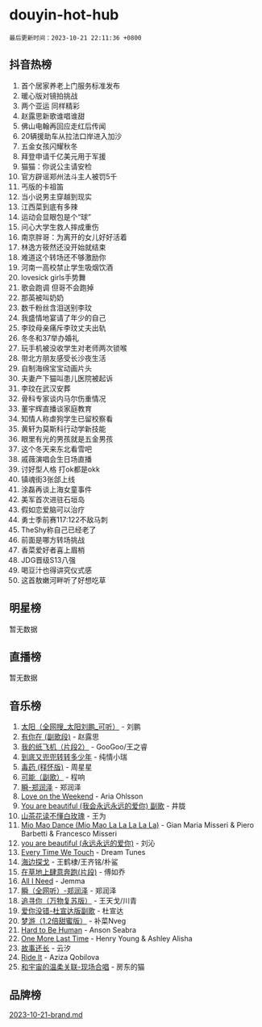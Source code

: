 # douyin-hot-hub

`最后更新时间：2023-10-21 22:11:36 +0800`

## 抖音热榜

1. 首个居家养老上门服务标准发布
1. 暖心版对镜拍挑战
1. 两个亚运 同样精彩
1. 赵露思新歌谁唱谁甜
1. 佛山电翰再回应走红后传闻
1. 20辆援助车从拉法口岸进入加沙
1. 五金女孩闪耀秋冬
1. 拜登申请千亿美元用于军援
1. 猫猫：你说公主请安检
1. 官方辟谣郑州法斗主人被罚5千
1. 丐版的卡祖笛
1. 当小说男主穿越到现实
1. 江西菜到底有多辣
1. 运动会显眼包是个“球”
1. 问心大学生救人摔成重伤
1. 南京胖哥：为离开的女儿好好活着
1. 林逸方筱然还没开始就结束
1. 难道这个转场还不够激励你
1. 河南一高校禁止学生吸烟饮酒
1. lovesick girls手势舞
1. 歌会跑调 但哥不会跑掉
1. 那英被叫奶奶
1. 数千粉丝含泪送别李玟
1. 我盛情地宴请了年少的自己
1. 李玟母亲痛斥李玟丈夫出轨
1. 冬冬和37举办婚礼
1. 玩手机被没收学生对老师两次锁喉
1. 带北方朋友感受长沙夜生活
1. 自制海绵宝宝动画片头
1. 夫妻产下猫叫患儿医院被起诉
1. 李玟在武汉安葬
1. 骨科专家谈内马尔伤重情况
1. 董宇辉直播谈家庭教育
1. 知情人称虐狗学生已留校察看
1. 黄轩为莫斯科行动学新技能
1. 眼里有光的男孩就是五金男孩
1. 这个冬天来东北看雪吧
1. 戚薇演唱会生日场直播
1. 讨好型人格 打ok都是okk
1. 镇魂街3张郃上线
1. 涂磊再谈上海女童事件
1. 美军首次进驻石垣岛
1. 假如恋爱脑可以治疗
1. 勇士季前赛117:122不敌马刺
1. TheShy称自己已经老了
1. 前面是哪方转场挑战
1. 香菜爱好者喜上眉梢
1. JDG晋级S13八强
1. 喝豆汁也得讲究仪式感
1. 这首敖嫩河畔听了好想吃草

## 明星榜

暂无数据

## 直播榜

暂无数据

## 音乐榜

1. [太阳（全网搜_太阳刘鹏_可听）](https://sf3-cdn-tos.douyinstatic.com/obj/tos-cn-ve-2774/ogWbyIQnlBFImVbeDocRdCIYtBHlbJXgfZMvgz) - 刘鹏
1. [有你在 (副歌段)](https://sf6-cdn-tos.douyinstatic.com/obj/tos-cn-ve-2774/o8zImmNsI8B0yfAW5FKAB1oBhkMAlIrwsZEi1V) - 赵露思
1. [我的纸飞机（片段2）](https://sf3-cdn-tos.douyinstatic.com/obj/tos-cn-ve-2774/oM2ZrKcg2CD5AeRB2gkeXOFB1IxAGJdZPazYHf) - GooGoo/王之睿
1. [到底又兜兜转转多少年](https://sf3-cdn-tos.douyinstatic.com/obj/tos-cn-ve-2774/os1AQ0obZlDYZQByBsnEHx8h9OoIgCJgXeOfwt) - 纯情小瑞
1. [毒药 (释怀版)](https://sf6-cdn-tos.douyinstatic.com/obj/tos-cn-ve-2774/oYILMEAzspdZBIzy4frJNB8ZHPHWAhiwowd4Ad) - 周星星
1. [可能（副歌）](https://sf6-cdn-tos.douyinstatic.com/obj/tos-cn-ve-2774/cde1731888894259b333569393c2fb51) - 程响
1. [瞬-郑润泽](https://sf3-cdn-tos.douyinstatic.com/obj/tos-cn-ve-2774/oYXHIohzvbNAzBhHgyksWpRM4bfkDsBdBDAynw) - 郑润泽
1. [Love on the Weekend](https://sf6-cdn-tos.douyinstatic.com/obj/tos-cn-ve-2774/o4tVQen5ZtBZEMlD1CDIepBC2OigkU1KQkb1vd) - Aria Ohlsson
1. [You are beautiful (我会永远永远的爱你) 副歌](https://sf3-cdn-tos.douyinstatic.com/obj/tos-cn-ve-2774/o4NlnjbBAIAhg5wOCWzJoyMzkIqGxYsR7f3W4Q) - 井胧
1. [山茶花读不懂白玫瑰](https://sf3-cdn-tos.douyinstatic.com/obj/tos-cn-ve-2774/osfn8B7DktrRHEPJgPCfDbw7QDQEkwC16BxZg9) - 王为
1. [Mio Mao Dance (Mio Mao La La La La La)](https://sf3-cdn-tos.douyinstatic.com/obj/tos-cn-ve-2774/owhJZ1sWIABNvU3gOxlwztm0oAfMK58zHXT8GM) - Gian Maria Misseri & Piero Barbetti & Francesco Misseri
1. [you are beautiful (永远永远的爱你)](https://sf3-cdn-tos.douyinstatic.com/obj/tos-cn-ve-2774/7f5e088a940e42b487e76fd10d0ffcfd) - 刘沁
1. [Every Time We Touch](https://sf3-cdn-tos.douyinstatic.com/obj/tos-cn-ve-2774/ogN6lUKQeBBfEVhIOMikG1CcJjugxk1tztZyhP) - Dream Tunes
1. [海边探戈](https://sf6-cdn-tos.douyinstatic.com/obj/tos-cn-ve-2774/os9gE0VQCGqt6VQkZDyBBYvfSDY0QFe3vVmubn) - 王鹤棣/王齐铭/朴鲨
1. [在草地上肆意奔跑(片段)](https://sf3-cdn-tos.douyinstatic.com/obj/tos-cn-ve-2774/8831d494742f45dabdfa8adb8b817259) - 傅如乔
1. [All I Need](https://sf6-cdn-tos.douyinstatic.com/obj/tos-cn-ve-2774/e8b55ca1d1fa4f90a60c22b8ece170ac) - Jemma
1. [瞬（全网听）-郑润泽](https://sf3-cdn-tos.douyinstatic.com/obj/tos-cn-ve-2774/o4Vb9eJZClCZTnRQYy0BRSeHGrDtrkrQgIBvQt) - 郑润泽
1. [追寻你（万物复苏版）](https://sf6-cdn-tos.douyinstatic.com/obj/tos-cn-ve-2774/oYeAZJsbjIDit9APmBg8u6uDUQnHmoCf3gbo74) - 王天戈/川青
1. [爱你没错-杜宣达版副歌](https://sf3-cdn-tos.douyinstatic.com/obj/tos-cn-ve-2774/oUm8ctBZQfZQ4jUNWbseSYV0lZDsWn6LCODgCB) - 杜宣达
1. [梦游（1.2倍甜蜜版）](https://sf6-cdn-tos.douyinstatic.com/obj/tos-cn-ve-2774/o4gyAUm8hwufoEABmwVIiQtHsFuGzAEEWtNMzo) - 补菜Nveg
1. [Hard to Be Human](https://sf3-cdn-tos.douyinstatic.com/obj/tos-cn-ve-2774/oQItaej4rB1rBfnJUbKPlQOgDWvSUWRy814CZl) - Anson Seabra
1. [One More Last Time](https://sf3-cdn-tos.douyinstatic.com/obj/tos-cn-ve-2774/oAzTlo0LUAdCAIhjktsKWcLAEUKmZwGcOoB1fy) - Henry Young & Ashley Alisha
1. [故事还长](https://sf3-cdn-tos.douyinstatic.com/obj/tos-cn-ve-2774/30a26758c8594f0ab81ac675c33ee2c5) - 云汐
1. [Ride It](https://sf6-cdn-tos.douyinstatic.com/obj/tos-cn-ve-2774/oMZDIYec6eQynQyWBQnCM11DZzkgnBPtBpD4bi) - Aziza Qobilova
1. [和宇宙的温柔关联-现场合唱](https://sf3-cdn-tos.douyinstatic.com/obj/tos-cn-ve-2774/o0hONGDYQBgk0e5bqDeQOonVmncA6tC2nBwZLT) - 房东的猫

## 品牌榜

[2023-10-21-brand.md](2023-10-21-brand.md)
